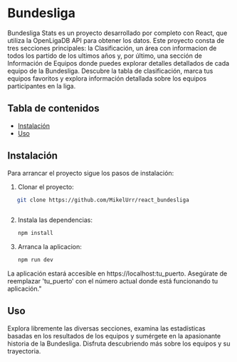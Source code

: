 # Bundesliga

Bundesliga Stats es un proyecto desarrollado por completo con React, que utiliza la OpenLigaDB API para obtener los datos. Este proyecto consta de tres secciones principales: la Clasificación, un área con informacion de todos los partido de los ultimos años y, por último, una sección de Información de Equipos donde puedes explorar detalles detallados de cada equipo de la Bundesliga. Descubre la tabla de clasificación, marca tus equipos favoritos y explora información detallada sobre los equipos participantes en la liga.

## Tabla de contenidos
- [Instalación](#instalacion)
- [Uso](#uso)


## Instalación

Para arrancar el proyecto sigue los pasos de instalación:


1. Clonar el proyecto:

```bash
   git clone https://github.com/MikelUrr/react_bundesliga
    
```

2. Instala las dependencias:

     ```bash
     npm install
    ```


3. Arranca la aplicacion: 

    ```bash
    npm run dev
    ```
La aplicación estará accesible en https://localhost:tu_puerto. Asegúrate de reemplazar 'tu_puerto' con el número actual donde está funcionando tu aplicación."

## Uso

Explora libremente las diversas secciones, examina las estadísticas basadas en los resultados de los equipos y sumérgete en la apasionante historia de la Bundesliga. Disfruta descubriendo más sobre los equipos y su trayectoria.
